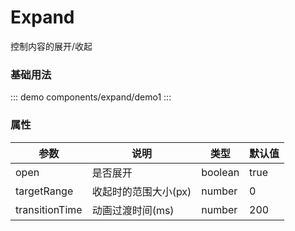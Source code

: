 # Expand

控制内容的展开/收起

### 基础用法

::: demo
components/expand/demo1
:::

### 属性

| 参数           | 说明                 | 类型    | 默认值 |
| -------------- | -------------------- | ------- | ------ |
| open           | 是否展开             | boolean | true   |
| targetRange    | 收起时的范围大小(px) | number  | 0      |
| transitionTime | 动画过渡时间(ms)     | number  | 200    |
